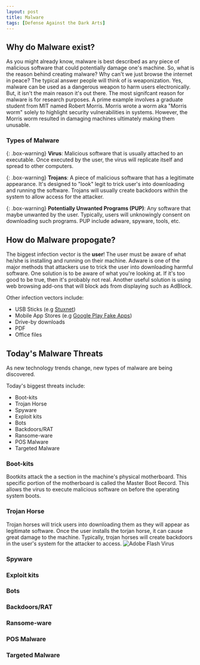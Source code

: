 ```yaml
---
layout: post
title: Malware
tags: [Defense Against the Dark Arts]
---
```


## Why do Malware exist?
As you might already know, malware is best described as any piece of malicious software that could potentially damage one's machine.
So, what is the reason behind creating malware? Why can't we just browse the internet in peace?
The typical answer people will think of is weaponization.
Yes, malware can be used as a dangerous weapon to harm users electronically.
But, it isn't the main reason it's out there.
The most signifcant reason for malware is for research purposes.
A prime example involves a graduate student from MIT named Robert Morris.
Morris wrote a worm aka "Morris worm" solely to highlight security vulnerabilities in systems.
However, the Morris worm resulted in damaging machines ultimately making them unusable. 

### Types of Malware

{: .box-warning}
**Virus**: Malicious software that is usually attached to an executable. Once executed by the user, the virus will replicate itself and spread to other computers.

{: .box-warning}
**Trojans**: A piece of malicious software that has a legitimate appearance. It's designed to "look" legit to trick user's into downloading and running the software. Trojans will usually create backdoors within the system to allow access for the attacker.

{: .box-warning}
**Potentially Unwanted Programs (PUP)**: Any software that maybe unwanted by the user. Typically, users will unknowingly consent on downloading such programs. PUP include adware, spyware, tools, etc.

## How do Malware propogate?
The biggest infection vector is the **user**!
The user must be aware of what he/she is installing and running on their machine.
Adware is one of the major methods that attackers use to trick the user into downloading harmful software.
One solution is to be aware of what you're looking at. If it's too good to be true, then it's probably not real.
Another useful solution is using web browsing add-ons that will block ads from displaying such as AdBlock.

Other infection vectors include:
- USB Sticks (e.g [Stuxnet](https://www.bbc.com/timelines/zc6fbk7))
- Mobile App Stores (e.g [Google Play Fake Apps](https://blog.avast.com/fake-apps-on-google-other-weekly-news))
- Drive-by downloads
- PDF
- Office files

## Today's Malware Threats
As new technology trends change, new types of malware are being discovered.

Today's biggest threats include:
- Boot-kits
- Trojan Horse
- Spyware
- Exploit kits
- Bots
- Backdoors/RAT
- Ransome-ware
- POS Malware
- Targeted Malware

### Boot-kits
Bootkits attack the a section in the machine's physical motherboard. 
This specific portion of the motherboard is called the Master Boot Record. 
This allows the virus to execute malicious software on before the operating system boots.

### Trojan Horse
Trojan horses will trick users into downloading them as they will appear as legitimate software.
Once the user installs the torjan horse, it can cause great damage to the machine.
Typically, trojan horses will create backdoors in the user's system for the attacker to access.
![Adobe Flash Virus](https://malwaretips.com/blogs/wp-content/uploads/2015/12/Adobe-Flash-Player-is-out-of-date.jpg)

### Spyware

### Exploit kits

### Bots

### Backdoors/RAT

### Ransome-ware

### POS Malware

### Targeted Malware
